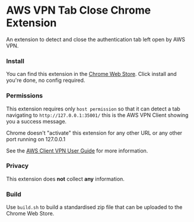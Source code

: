 # AWS VPN Tab Close Chrome Extension
An extension to detect and close the authentication tab left open by AWS VPN.

### Install

You can find this extension in the [Chrome Web Store](https://chromewebstore.google.com/detail/eeohkjpjmohadfbgaghdofdphnjhidfg?hl=en-GB). Click install and you're done, no config required.

### Permissions
This extension requires only `host permission` so that it can detect a tab navigating to `http://127.0.0.1:35001/` this is the AWS VPN Client showing you a success message.

Chrome doesn't "activate" this extension for any other URL or any other port running on 127.0.0.1

See the [AWS Client VPN User Guide](https://docs.aws.amazon.com/vpn/latest/clientvpn-user/client-vpn-user-what-is.html) for more information.

### Privacy

This extension does **not** collect **any** information.

### Build

Use `build.sh` to build a standardised zip file that can be uploaded to the Chrome Web Store.
